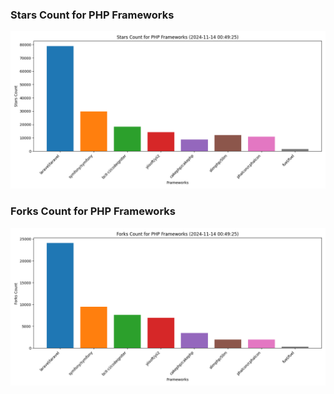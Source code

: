 ### Stars Count for PHP Frameworks

![Stars Chart](./archive/charts/20241114004925_stars_count.png)

### Forks Count for PHP Frameworks

![Forks Chart](./archive/charts/20241114004925_forks_count.png)

